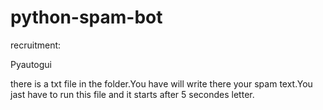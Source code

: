 # python-spam-bot


recruitment:

Pyautogui



there is a txt file in the folder.You have will write there your spam text.You jast have to run this file and it starts after 5 secondes letter.
